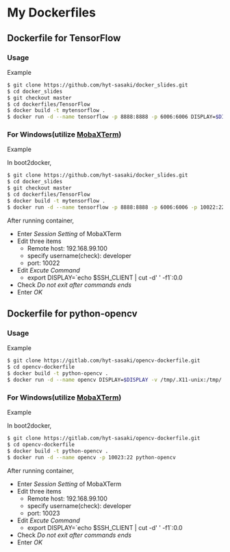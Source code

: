 # My Dockerfiles

## Dockerfile for TensorFlow
### Usage
Example
```sh
$ git clone https://github.com/hyt-sasaki/docker_slides.git
$ cd docker_slides
$ git checkout master
$ cd dockerfiles/TensorFlow
$ docker build -t mytensorflow .
$ docker run -d --name tensorflow -p 8888:8888 -p 6006:6006 DISPLAY=$DISPLAY -v /tmp/.X11-unix:/tmp/.X11-unix mytensorflow
```

### For Windows(utilize [MobaXTerm](http://mobaxterm.mobatek.net/))
Example

In boot2docker, 
```sh
$ git clone https://github.com/hyt-sasaki/docker_slides.git
$ cd docker_slides
$ git checkout master
$ cd dockerfiles/TensorFlow
$ docker build -t mytensorflow .
$ docker run -d --name tensorflow -p 8888:8888 -p 6006:6006 -p 10022:22 mytensorflow
```

After running container, 

+ Enter *Session Setting* of MobaXTerm
+ Edit three items
	+ Remote host: 192.168.99.100 
	+ specify username(check): developer
	+ port: 10022
+ Edit *Excute Command*
	+ export DISPLAY=\`echo $SSH_CLIENT | cut -d' ' -f1\`:0.0
+ Check *Do not exit after commands ends*
+ Enter *OK*

## Dockerfile for python-opencv
### Usage
Example
```sh
$ git clone https://gitlab.com/hyt-sasaki/opencv-dockerfile.git
$ cd opencv-dockerfile
$ docker build -t python-opencv .
$ docker run -d --name opencv DISPLAY=$DISPLAY -v /tmp/.X11-unix:/tmp/.X11-unix python-opencv
```

### For Windows(utilize [MobaXTerm](http://mobaxterm.mobatek.net/))
Example

In boot2docker, 
```sh
$ git clone https://gitlab.com/hyt-sasaki/opencv-dockerfile.git
$ cd opencv-dockerfile
$ docker build -t python-opencv .
$ docker run -d --name opencv -p 10023:22 python-opencv
```

After running container, 

+ Enter *Session Setting* of MobaXTerm
+ Edit three items
	+ Remote host: 192.168.99.100 
	+ specify username(check): developer
	+ port: 10023
+ Edit *Excute Command*
	+ export DISPLAY=\`echo $SSH_CLIENT | cut -d' ' -f1\`:0.0
+ Check *Do not exit after commands ends*
+ Enter *OK*
